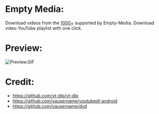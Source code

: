 # Empty Media:
Download videos from the [1000+](https://ytdl-org.github.io/youtube-dl/supportedsites.html) supported by Empty-Media.
Download video YouTube playlist with one click.

# Preview:
![Preview.GIF](preview%2FPreview.GIF)

# Credit:
- https://github.com/yt-dlp/yt-dlp
- https://github.com/yausername/youtubedl-android
- https://github.com/yausername/dvd
